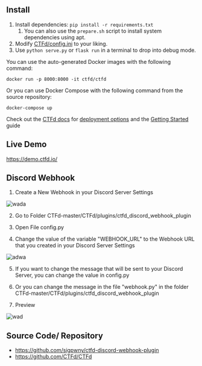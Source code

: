 

## Install

1. Install dependencies: `pip install -r requirements.txt`
   1. You can also use the `prepare.sh` script to install system dependencies using apt.
2. Modify [CTFd/config.ini](https://github.com/CTFd/CTFd/blob/master/CTFd/config.ini) to your liking.
3. Use `python serve.py` or `flask run` in a terminal to drop into debug mode.

You can use the auto-generated Docker images with the following command:

`docker run -p 8000:8000 -it ctfd/ctfd`

Or you can use Docker Compose with the following command from the source repository:

`docker-compose up`

Check out the [CTFd docs](https://docs.ctfd.io/) for [deployment options](https://docs.ctfd.io/docs/deployment/installation) and the [Getting Started](https://docs.ctfd.io/tutorials/getting-started/) guide

## Live Demo

https://demo.ctfd.io/

## Discord Webhook

1. Create a New Webhook in your Discord Server Settings

![wada](https://iili.io/JF7dlee.png)

2. Go to Folder CTFd-master/CTFd/plugins/ctfd_discord_webhook_plugin

3. Open File config.py

4. Change the value of the variable "WEBHOOK_URL" to the Webhook URL that you created in your Discord Server Settings

![adwa](https://iili.io/JF73sxs.png)

5. If you want to change the message that will be sent to your Discord Server, you can change the value in config.py

6. Or you can change the message in the file "webhook.py" in the folder CTFd-master/CTFd/plugins/ctfd_discord_webhook_plugin

7. Preview

![wad](https://iili.io/JF7OmoQ.png)


## Source Code/ Repository

- https://github.com/sigpwny/ctfd-discord-webhook-plugin
- https://github.com/CTFd/CTFd